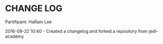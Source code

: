 CHANGE LOG
===========================
Partifipant: HaRam Lee

2016-09-22 10:40 - Created a changelog and forked a repository from jedi-academy
